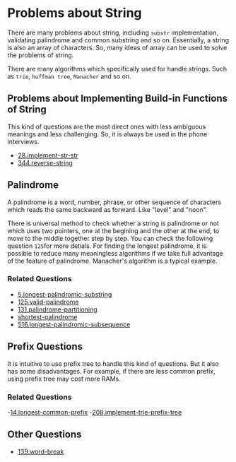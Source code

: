 # Problems about String

There are many problems about string, including `substr` implementation, validating palindrome and common substring and so on. Essentially, a string is also an array of characters. So, many ideas of array can be used to solve the problems of string.

There are many algorithms which specifically used for handle strings. Such as `trie`, `huffman tree`, `Manacher` and so on.

## Problems about Implementing Build-in Functions of String

This kind of questions are the most direct ones with less ambiguous meanings and less challenging. So, it is always be used in the phone interviews.

* [28.implement-str-str](https://leetcode.com/problems/implement-strstr/)
* [344.reverse-string](https://github.com/daisyliu618/leetcode/tree/26ac1eff1c95729babf665545167d4b9b19d1df4/backlog/344.reverse-string.js)

## Palindrome

A palindrome is a word, number, phrase, or other sequence of characters which reads the same backward as forward. Like "level" and "noon".

There is universal method to check whether a string is palindrome or not which uses two pointers, one at the begining and the other at the end, to move to the middle together step by step. You can check the following question `125`for more detials. For finding the longest palindrome, it is possible to reduce many meaningless algorithms if we take full advantage of the feature of palindrome. Manacher's algorithm is a typical example.

### Related Questions

* [5.longest-palindromic-substring](../problems/5.longest-palindromic-substring.md)
* [125.valid-palindrome](../problems/125.valid-palindrome.md)
* [131.palindrome-partitioning](../problems/131.palindrome-partitioning.md)
* [shortest-palindrome](https://leetcode.com/problems/shortest-palindrome/)
* [516.longest-palindromic-subsequence](../problems/516.longest-palindromic-subsequence.md)

## Prefix Questions

It is intuitive to use prefix tree to handle this kind of questions. But it also has some disadvantages. For example, if there are less common prefix, using prefix tree may cost more RAMs.

### Related Questions

-[14.longest-common-prefix](https://github.com/daisyliu618/leetcode/tree/26ac1eff1c95729babf665545167d4b9b19d1df4/14.longest-common-prefix.js) -[208.implement-trie-prefix-tree](../problems/208.implement-trie-prefix-tree.md)

## Other Questions

* [139.word-break](../problems/139.word-break.md)


